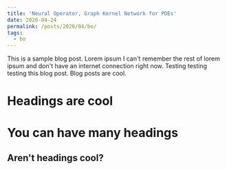 ```yaml
---
title: 'Neural Operator, Graph Kernel Network for PDEs'
date: 2020-04-24
permalink: /posts/2020/04/bo/
tags:
  - bo
---
```


This is a sample blog post. Lorem ipsum I can't remember the rest of lorem ipsum and don't have an internet connection right now. Testing testing testing this blog post. Blog posts are cool. 

Headings are cool
======

You can have many headings
======

Aren't headings cool?
------
